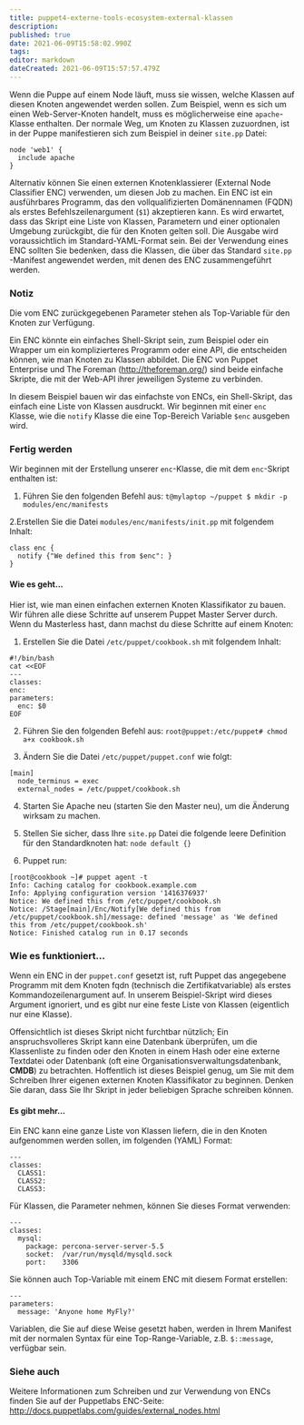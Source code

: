 ```yaml
---
title: puppet4-externe-tools-ecosystem-external-klassen
description: 
published: true
date: 2021-06-09T15:58:02.990Z
tags: 
editor: markdown
dateCreated: 2021-06-09T15:57:57.479Z
---
```


Wenn die Puppe auf einem Node läuft, muss sie wissen, welche Klassen auf diesen Knoten angewendet werden sollen. Zum Beispiel, wenn es sich um einen Web-Server-Knoten handelt, muss es möglicherweise eine `apache`-Klasse enthalten. Der normale Weg, um Knoten zu Klassen zuzuordnen, ist in der Puppe manifestieren sich zum Beispiel in deiner `site.pp` Datei:
```
node 'web1' {
  include apache
}
```

Alternativ können Sie einen externen Knotenklassierer (External Node Classifier ENC) verwenden, um diesen Job zu machen. Ein ENC ist ein ausführbares Programm, das den vollqualifizierten Domänennamen (FQDN) als erstes Befehlszeilenargument (`$1`) akzeptieren kann. Es wird erwartet, dass das Skript eine Liste von Klassen, Parametern und einer optionalen Umgebung zurückgibt, die für den Knoten gelten soll. Die Ausgabe wird voraussichtlich im Standard-YAML-Format sein. Bei der Verwendung eines ENC sollten Sie bedenken, dass die Klassen, die über das Standard `site.pp` -Manifest angewendet werden, mit denen des ENC zusammengeführt werden.

### Notiz
Die vom ENC zurückgegebenen Parameter stehen als Top-Variable für den Knoten zur Verfügung.

Ein ENC könnte ein einfaches Shell-Skript sein, zum Beispiel oder ein Wrapper um ein komplizierteres Programm oder eine API, die entscheiden können, wie man Knoten zu Klassen abbildet. Die ENC von Puppet Enterprise und The Foreman (http://theforeman.org/) sind beide einfache Skripte, die mit der Web-API ihrer jeweiligen Systeme zu verbinden.

In diesem Beispiel bauen wir das einfachste von ENCs, ein Shell-Skript, das einfach eine Liste von Klassen ausdruckt. Wir beginnen mit einer `enc` Klasse, wie die `notify` Klasse die eine Top-Bereich Variable `$enc` ausgeben wird.

### Fertig werden

Wir beginnen mit der Erstellung unserer `enc`-Klasse, die mit dem `enc`-Skript enthalten ist:

1. Führen Sie den folgenden Befehl aus:
`t@mylaptop ~/puppet $ mkdir -p modules/enc/manifests`

2.Erstellen Sie die Datei `modules/enc/manifests/init.pp` mit folgendem Inhalt:
```
class enc {
  notify {"We defined this from $enc": }
}
```

#### Wie es geht...

Hier ist, wie man einen einfachen externen Knoten Klassifikator zu bauen. Wir führen alle diese Schritte auf unserem Puppet Master Server durch. Wenn du Masterless hast, dann machst du diese Schritte auf einem Knoten:

1. Erstellen Sie die Datei `/etc/puppet/cookbook.sh` mit folgendem Inhalt:
```
#!/bin/bash
cat <<EOF
---
classes:
enc:
parameters:
  enc: $0
EOF
```

2. Führen Sie den folgenden Befehl aus:
`root@puppet:/etc/puppet# chmod a+x cookbook.sh `

3. Ändern Sie die Datei `/etc/puppet/puppet.conf` wie folgt:
```
[main]
  node_terminus = exec
  external_nodes = /etc/puppet/cookbook.sh
```

4. Starten Sie Apache neu (starten Sie den Master neu), um die Änderung wirksam zu machen.

5. Stellen Sie sicher, dass Ihre `site.pp` Datei die folgende leere Definition für den Standardknoten hat:
`node default {}`

6. Puppet run:
```
[root@cookbook ~]# puppet agent -t
Info: Caching catalog for cookbook.example.com
Info: Applying configuration version '1416376937'
Notice: We defined this from /etc/puppet/cookbook.sh
Notice: /Stage[main]/Enc/Notify[We defined this from /etc/puppet/cookbook.sh]/message: defined 'message' as 'We defined this from /etc/puppet/cookbook.sh'
Notice: Finished catalog run in 0.17 seconds
```

### Wie es funktioniert...

Wenn ein ENC in der `puppet.conf` gesetzt ist, ruft Puppet das angegebene Programm mit dem Knoten fqdn (technisch die Zertifikatvariable) als erstes Kommandozeilenargument auf. In unserem Beispiel-Skript wird dieses Argument ignoriert, und es gibt nur eine feste Liste von Klassen (eigentlich nur eine Klasse).

Offensichtlich ist dieses Skript nicht furchtbar nützlich; Ein anspruchsvolleres Skript kann eine Datenbank überprüfen, um die Klassenliste zu finden oder den Knoten in einem Hash oder eine externe Textdatei oder Datenbank (oft eine Organisationsverwaltungsdatenbank, **CMDB**) zu betrachten. Hoffentlich ist dieses Beispiel genug, um Sie mit dem Schreiben Ihrer eigenen externen Knoten Klassifikator zu beginnen. Denken Sie daran, dass Sie Ihr Skript in jeder beliebigen Sprache schreiben können.

#### Es gibt mehr...

Ein ENC kann eine ganze Liste von Klassen liefern, die in den Knoten aufgenommen werden sollen, im folgenden (YAML) Format:
```
---
classes:
  CLASS1:
  CLASS2:
  CLASS3:
```

Für Klassen, die Parameter nehmen, können Sie dieses Format verwenden:
```
---
classes:
  mysql:
    package: percona-server-server-5.5
    socket:  /var/run/mysqld/mysqld.sock
    port:    3306
```

Sie können auch Top-Variable mit einem ENC mit diesem Format erstellen:
```
---
parameters:
  message: 'Anyone home MyFly?'
```

Variablen, die Sie auf diese Weise gesetzt haben, werden in Ihrem Manifest mit der normalen Syntax für eine Top-Range-Variable, z.B. `$::message`, verfügbar sein.

### Siehe auch

Weitere Informationen zum Schreiben und zur Verwendung von ENCs finden Sie auf der Puppetlabs ENC-Seite: http://docs.puppetlabs.com/guides/external_nodes.html
